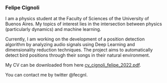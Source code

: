 ### Felipe Cignoli

<!--
**fcignoli/fcignoli** is a ✨ _special_ ✨ repository because its `README.md` (this file) appears on your GitHub profile.

Here are some ideas to get you started:

- 🔭 I’m currently working on ...
- 🌱 I’m currently learning ...
- 👯 I’m looking to collaborate on ...
- 🤔 I’m looking for help with ...
- 💬 Ask me about ...
- 📫 How to reach me: ...
- 😄 Pronouns: ...
- ⚡ Fun fact: ...
-->
I am a physics student at the Faculty of Sciences of the University of Buenos Aires. My topics of interest lies in the intersection between physics (particularly dynamics) and machine learning.

Currently, I am working on the development of a position detection algorithm by analyzing audio signals using Deep Learning and dimensionality reduction techniques. The project aims to automatically detect bird positions through their songs in their natural environment. 

My CV can be downloaded from here [cv_cignoli_felipe_2022.pdf](https://github.com/fcignoli/fcignoli/files/7629562/cv_cignoli_felipe_2021.pdf). 

You can contact me by twitter @fecgnl.


